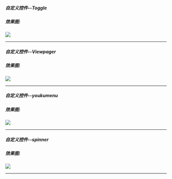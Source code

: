 ##### 自定义控件--Toggle
##### 效果图:
![](http://7xrwsx.com1.z0.glb.clouddn.com/Toggle.png)

----------
##### 自定义控件--Viewpager
##### 效果图:
![](http://7xrwsx.com1.z0.glb.clouddn.com/viewpager.png)


----------
##### 自定义控件--youkumenu
##### 效果图:
![](http://7xrwsx.com1.z0.glb.clouddn.com/youku.png)

----------
##### 自定义控件--spinner
##### 效果图:
![](http://7xrwsx.com1.z0.glb.clouddn.com/spinner.png)

----------
